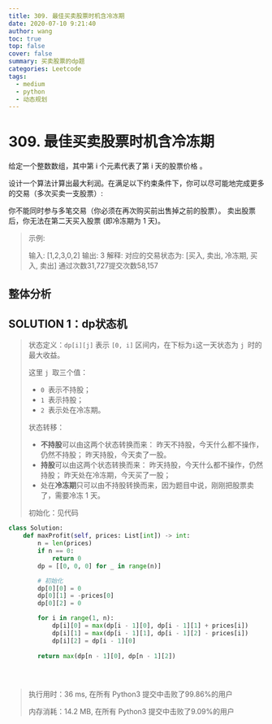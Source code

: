 ```yaml
---
title: 309. 最佳买卖股票时机含冷冻期
date: 2020-07-10 9:21:40
author: wang
toc: true
top: false
cover: false
summary: 买卖股票的dp题
categories: Leetcode
tags:
  - medium
  - python
  - 动态规划
---
```


# 309. 最佳买卖股票时机含冷冻期

给定一个整数数组，其中第 i 个元素代表了第 i 天的股票价格 。

设计一个算法计算出最大利润。在满足以下约束条件下，你可以尽可能地完成更多的交易（多次买卖一支股票）:

你不能同时参与多笔交易（你必须在再次购买前出售掉之前的股票）。
卖出股票后，你无法在第二天买入股票 (即冷冻期为 1 天)。

 




> 示例:
>
> 输入: [1,2,3,0,2]
> 输出: 3 
> 解释: 对应的交易状态为: [买入, 卖出, 冷冻期, 买入, 卖出]
> 通过次数31,727提交次数58,157
> 
> 
>
> 
> 
> 
> 
>



## 整体分析

## SOLUTION  1：dp状态机

> 状态定义：`dp[i][j]` 表示 `[0, i]` 区间内，在下标为` i `这一天状态为 `j `时的最大收益。
>
> 这里 `j `取三个值：
>
> * `0 `表示不持股；
> * `1 `表示持股；
> * `2 `表示处在冷冻期。
>
> 状态转移：
>
> * **不持股**可以由这两个状态转换而来：
>   昨天不持股，今天什么都不操作，仍然不持股；
>   昨天持股，今天卖了一股。
> * **持股**可以由这两个状态转换而来：
>   昨天持股，今天什么都不操作，仍然持股；
>   昨天处在冷冻期，今天买了一股；
> * 处在**冷冻期**只可以由不持股转换而来，因为题目中说，刚刚把股票卖了，需要冷冻 1 天。
>
> 初始化：见代码
>
>
> 

```python
class Solution:
    def maxProfit(self, prices: List[int]) -> int:
        n = len(prices)
        if n == 0:
            return 0
        dp = [[0, 0, 0] for _ in range(n)]

        # 初始化
        dp[0][0] = 0
        dp[0][1] = -prices[0]
        dp[0][2] = 0

        for i in range(1, n):
            dp[i][0] = max(dp[i - 1][0], dp[i - 1][1] + prices[i])
            dp[i][1] = max(dp[i - 1][1], dp[i - 1][2] - prices[i])
            dp[i][2] = dp[i - 1][0]
        
        return max(dp[n - 1][0], dp[n - 1][2])
            




```

> 执行用时：36 ms, 在所有 Python3 提交中击败了99.86%的用户
>
> 内存消耗：14.2 MB, 在所有 Python3 提交中击败了9.09%的用户


